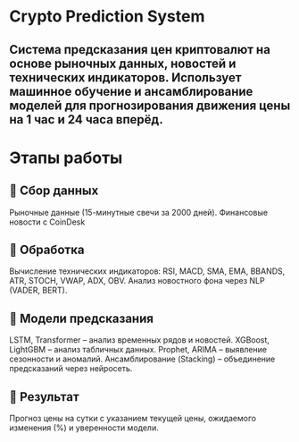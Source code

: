 # Crypto Prediction System

## Система предсказания цен криптовалют на основе рыночных данных, новостей и технических индикаторов. Использует машинное обучение и ансамблирование моделей для прогнозирования движения цены на 1 час и 24 часа вперёд.

# Этапы работы
## 🔹 Сбор данных
Рыночные данные (15-минутные свечи за 2000 дней).
Финансовые новости с CoinDesk
## 🔹 Обработка
Вычисление технических индикаторов: RSI, MACD, SMA, EMA, BBANDS, ATR, STOCH, VWAP, ADX, OBV.
Анализ новостного фона через NLP (VADER, BERT).
## 🔹 Модели предсказания
LSTM, Transformer – анализ временных рядов и новостей.
XGBoost, LightGBM – анализ табличных данных.
Prophet, ARIMA – выявление сезонности и аномалий.
Ансамблирование (Stacking) – объединение предсказаний через нейросеть.
## 🔹 Результат
Прогноз цены на сутки с указанием текущей цены, ожидаемого изменения (%) и уверенности модели.
